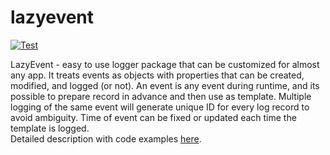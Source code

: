 # lazyevent
[![Test](https://github.com/lazybark/lazyevent/actions/workflows/test.yml/badge.svg)](https://github.com/lazybark/lazyevent/actions/workflows/test.yml)

LazyEvent - easy to use logger package that can be
customized for almost any app. It treats events as objects with properties that can
                                    be created, modified, and logged (or not). An event is any event during runtime,
                                    and its possible to prepare
                                    record in advance and then use as template. Multiple logging
                                    of the same event will generate unique ID for every log record to avoid ambiguity.
                                    Time of event can be fixed or updated each time the template is logged.
<br>
Detailed description with code examples [here](https://lazybark.dev/lazyevent/).

